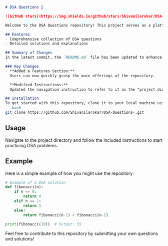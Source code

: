 ```markdown
# DSA Questions 🚀

![GitHub stars](https://img.shields.io/github/stars/Shivanilarokar/DSA-Questions-?style=social) ![Forks](https://img.shields.io/github/forks/Shivanilarokar/DSA-Questions-?style=social)

Welcome to the DSA Questions repository! This project serves as a platform for developers and learners to practice and enhance their skills in Data Structures and Algorithms (DSA). This repository is designed to help you improve your understanding of various data structures and algorithms through a collection of questions and solutions.

## Features
- Comprehensive collection of DSA questions
- Detailed solutions and explanations

## Summary of Changes
In the latest commit, the `README.md` file has been updated to enhance the clarity and usability of the documentation. A new **Features** section was added, making it easier for users to understand the key aspects of the repository.

### Key Changes
- **Added a Features Section:**  
  Users can now quickly grasp the main offerings of the repository.

- **Modified Instructions:**  
  Updated the navigation instruction to refer to it as the "project directory" instead of "repository directory".

## Installation
To get started with this repository, clone it to your local machine using the following command:
```bash
git clone https://github.com/Shivanilarokar/DSA-Questions-.git
```

## Usage
Navigate to the project directory and follow the included instructions to start practicing DSA problems.

## Example
Here is a simple example of how you might use the repository:
```python
# Example of a DSA solution
def fibonacci(n):
    if n <= 0:
        return 0
    elif n == 1:
        return 1
    else:
        return fibonacci(n-1) + fibonacci(n-2)

print(fibonacci(10))  # Output: 55
```

Feel free to contribute to this repository by submitting your own questions and solutions!
```
